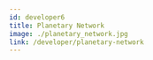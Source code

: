 ```yaml
---
id: developer6
title: Planetary Network
image: ./planetary_network.jpg
link: /developer/planetary-network
---
```


